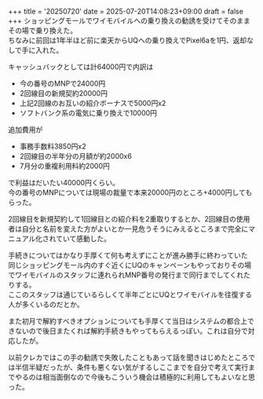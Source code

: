 +++
title = '20250720'
date = 2025-07-20T14:08:23+09:00
draft = false
+++
ショッピングモールでワイモバイルへの乗り換えの勧誘を受けてそのままその場で乗り換えた。  
ちなみに前回は1年半ほど前に楽天からUQへの乗り換えでPixel6aを1円、返却なしで手に入れた。  

キャッシュバックとしては計64000円で内訳は
- 今の番号のMNPで24000円
- 2回線目の新規契約20000円
- 上記2回線のお互いの紹介ボーナスで5000円x2
- ソフトバンク系の電気に乗り換えで10000円

追加費用が
- 事務手数料3850円x2
- 2回線目の半年分の月額が約2000x6
- 7月分の重複利用料約2000円

で利益はだいたい40000円くらい。  
今の番号のMNPについては現場の裁量で本来20000円のところ+4000円してもらった。  

2回線目を新規契約して1回線目との紹介料を2重取りするとか、2回線目の使用者は自分と名前を変えた方がよいとか一見危うそうにみえるところまで完全にマニュアル化されていて感動した。  

手続きについてはかなり手厚くて何も考えずにことが進み勝手に終わっていた  
同じショッピングモール内のすぐ近くにUQのキャンペーンもやっておりその場でワイモバイルのスタッフに連れられMNP番号の発行まで同行までしてくれたりする。  
ここのスタッフは通じているらしくて半年ごとにUQとワイモバイルを往復する人が多くいるのだとか。  

また初月で解約すべきオプションについても手厚くて当日はシステムの都合上できないので後日またくれば解約手続きもやってもらえるっぽい。これは自分で対応したが。  

以前クレカではこの手の勧誘で失敗したこともあって話を聞きはじめたところでは半信半疑だったが、条件も悪くない気がするしここまでを自分で考えて実行までやるのは相当面倒なので今後もこういう機会は積極的に利用してもよいなと思った。